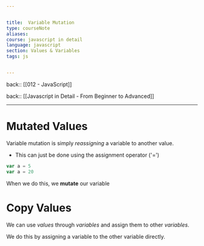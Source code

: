 ```yaml
---


title:  Variable Mutation
type: courseNote
aliases:
course: javascript in detail
language: javascript
section: Values & Variables
tags: js


---
```

back:: [[012 - JavaScript]]

back:: [[Javascript in Detail - From Beginner to Advanced]]

---
# Mutated Values

Variable mutation is simply *reassigning* a variable to another value. 
- This can just be done using the assignment operator ('=')
```javascript
var a = 5
var a = 20
```


 When we do this, we **mutate** our variable


# Copy Values

We can use *values* through *variables* and assign them to other *variables*.

We do this by assigning a variable to the other variable directly. 